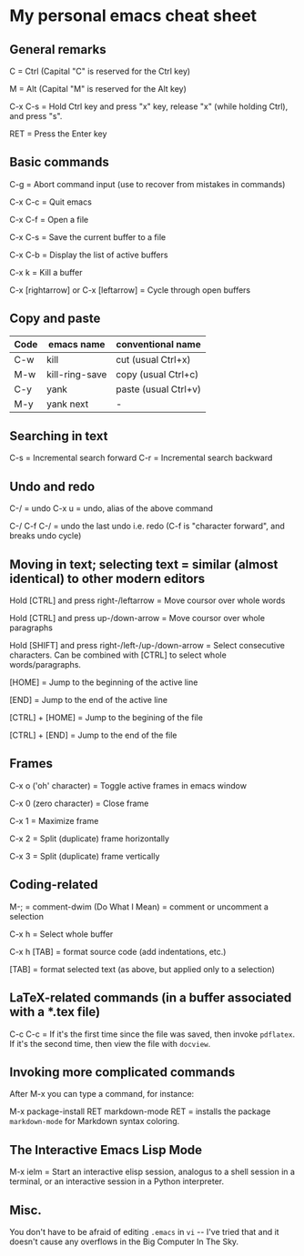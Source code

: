 # My personal emacs cheat sheet

## General remarks

C = Ctrl (Capital "C" is reserved for the Ctrl key)

M = Alt  (Capital "M" is reserved for the Alt  key)

C-x C-s = Hold Ctrl key and press "x" key, release "x" (while holding Ctrl), and press "s".

RET = Press the Enter key

## Basic commands

C-g     = Abort command input (use to recover from mistakes in commands)

C-x C-c = Quit emacs

C-x C-f = Open a file

C-x C-s = Save the current buffer to a file

C-x C-b = Display the list of active buffers

C-x k   = Kill a buffer

C-x [rightarrow] or C-x [leftarrow] = Cycle through open buffers 

## Copy and paste

| Code | emacs name     | conventional name    |
|------|----------------|----------------------|
| C-w  | kill           | cut (usual Ctrl+x)   |
| M-w  | kill-ring-save | copy (usual Ctrl+c)  |
| C-y  | yank           | paste (usual Ctrl+v) |
| M-y  | yank next      |           -          |

## Searching in text 

C-s = Incremental search forward
C-r = Incremental search backward 

## Undo and redo 

C-/ = undo
C-x u = undo, alias of the above command

C-/ C-f C-/ = undo the last undo i.e. redo (C-f is "character forward", and breaks undo cycle)

## Moving in text; selecting text = similar (almost identical) to other modern editors

Hold [CTRL] and press right-/leftarrow = Move coursor over whole words

Hold [CTRL] and press up-/down-arrow = Move coursor over whole paragraphs

Hold [SHIFT] and press right-/left-/up-/down-arrow = Select consecutive characters. Can be combined with [CTRL] to select whole words/paragraphs. 

[HOME] = Jump to the beginning of the active line

[END] = Jump to the end of the active line

[CTRL] + [HOME] = Jump to the begining of the file

[CTRL] + [END] = Jump to the end of the file

## Frames 

C-x o ('oh' character) = Toggle active frames in emacs window

C-x 0 (zero character) = Close frame

C-x 1 = Maximize frame

C-x 2 = Split (duplicate) frame horizontally 

C-x 3 = Split (duplicate) frame vertically 

## Coding-related

M-; = comment-dwim (Do What I Mean) = comment or uncomment a selection

C-x h = Select whole buffer

C-x h [TAB] = format source code (add indentations, etc.)

[TAB] = format selected text (as above, but applied only to a selection)

## LaTeX-related commands (in a buffer associated with a *.tex file)

C-c C-c = If it's the first time since the file was saved, then invoke `pdflatex`. If it's the second time, then view the file with `docview`.

## Invoking more complicated commands

After M-x you can type a command, for instance:

M-x package-install RET markdown-mode RET = installs the package `markdown-mode` for Markdown syntax coloring.

## The Interactive Emacs Lisp Mode

M-x ielm = Start an interactive elisp session, analogus to a shell session in a terminal, or an interactive session in a Python interpreter.

## Misc.

You don't have to be afraid of editing `.emacs` in `vi` -- I've tried that and it doesn't cause any overflows in the Big Computer In The Sky. 
